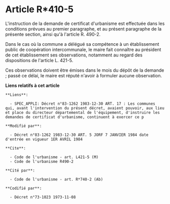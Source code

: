 # Article R*410-5

L'instruction de la demande de certificat d'urbanisme est effectuée dans les conditions prévues au premier paragraphe, et au
présent paragraphe de la présente section, ainsi qu'à l'article R. 490-2. 

Dans le cas où la commune a délégué sa compétence à un établissement public de coopération intercommunale, le maire fait
connaître au président de cet établissement ses observations, notamment au regard des dispositions de l'article L. 421-5. 

Ces observations doivent être émises dans le mois du dépôt de la demande ; passé ce délai, le maire est réputé n'avoir à
formuler aucune observation.

**Liens relatifs à cet article**

	**Liens**:

	  - SPEC_APPLI: Décret n°83-1262 1983-12-30 ART. 17 : Les communes qui, avant l'intervention du présent décret, avaient pouvoir, aux lieu et place du directeur départemental de l'équipement, d'instruire les demandes de certificat d'urbanisme, continuent à exercer ce p

	**Modifié par**:

	  - Décret n°83-1262 1983-12-30 ART. 5 JORF 7 JANVIER 1984 date d'entrée en vigueur 1ER AVRIL 1984

	**Cite**:

	  - Code de l'urbanisme - art. L421-5 (M)
	  - Code de l'urbanisme R490-2

	**Cité par**:

	  - Code de l'urbanisme - art. R*740-2 (Ab)

	**Codifié par**:

	  - Décret n°73-1023 1973-11-08
